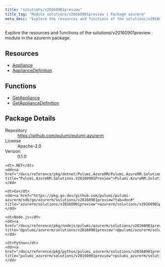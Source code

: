 ```yaml
---
title: "solutions/v20160901preview"
title_tag: "Module solutions/v20160901preview | Package azurerm"
meta_desc: "Explore the resources and functions of the solutions/v20160901preview module in the azurerm package."
---
```


<!-- WARNING: this file was generated by Pulumi Docs Generator. -->
<!-- Do not edit by hand unless you're certain you know what you are doing! -->

Explore the resources and functions of the solutions/v20160901preview module in the azurerm package.

<h2 id="resources">Resources</h2>
<ul class="api">
    <li><a href="appliance" title="Appliance"><span class="symbol resource"></span>Appliance</a></li>
    <li><a href="appliancedefinition" title="ApplianceDefinition"><span class="symbol resource"></span>ApplianceDefinition</a></li>
</ul>

<h2 id="functions">Functions</h2>
<ul class="api">
    <li><a href="getappliance" title="GetAppliance"><span class="symbol function"></span>GetAppliance</a></li>
    <li><a href="getappliancedefinition" title="GetApplianceDefinition"><span class="symbol function"></span>GetApplianceDefinition</a></li>
</ul>

<h2 id="package-details">Package Details</h2>
<dl class="package-details">
	<dt>Repository</dt>
	<dd><a href="https://github.com/pulumi/pulumi-azurerm">https://github.com/pulumi/pulumi-azurerm</a></dd>
	<dt>License</dt>
	<dd>Apache-2.0</dd>
	<dt>Version</dt>
	<dd>0.1.0</dd>
</dl>



<dl class="tabular">

    <dt>.NET</dt>
    <dd><a href="/docs/reference/pkg/dotnet/Pulumi.AzureRM/Pulumi.AzureRM.Solutions.V20160901Preview.html" title="Pulumi.AzureRM.Solutions.V20160901Preview">Pulumi.AzureRM.Solutions.V20160901Preview</a></dd>

    <dt>Go</dt>
    <dd><a href="https://pkg.go.dev/github.com/pulumi/pulumi-azurerm/sdk/go/azurerm/solutions/v20160901preview?tab=doc#" title="azurerm/solutions/v20160901preview">azurerm/solutions/v20160901preview</a></dd>

    <dt>Node.js</dt>
    <dd><a href="/docs/reference/pkg/nodejs/pulumi/azurerm/solutions/v20160901preview/#" title="@pulumi/azurerm/solutions/v20160901preview">@pulumi/azurerm/solutions/v20160901preview</a></dd>

    <dt>Python</dt>
    <dd><a href="/docs/reference/pkg/python/pulumi_azurerm/solutions/v20160901preview" title="pulumi_azurerm/solutions/v20160901preview">pulumi_azurerm/solutions/v20160901preview</a></dd>

</dl>

